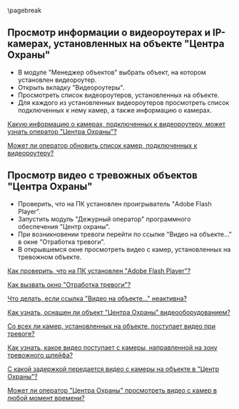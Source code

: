 \pagebreak

## Просмотр информации о видеороутерах и IP-камерах, установленных на объекте "Центра Охраны"

* В модуле "Менеджер объектов" выбрать объект, на котором установлен видеороутер.
* Открыть вкладку "Видеороутеры".
* Просмотреть список видеороутеров, установленных на объекте.
* Для каждого из установленных видеороутеров просмотреть список подключенных к нему камер, а также информацию о камерах.
 
[Какую информацию о камерах, подключенных к видеороутеру, может узнать оператор "Центра Охраны"?](#what-info-to-know-about-cam)
 
[Может ли оператор обновить список камер, подключенных к видеороутеру?](#can-operator-update-cam-list)

## Просмотр видео с тревожных объектов "Центра Охраны"
 
* Проверить, что на ПК установлен проигрыватель "Adobe Flash Player".
* Запустить модуль "Дежурный оператор" программного обеспечения "Центр охраны".
* При возникновении тревоги перейти по ссылке "Видео на объекте…" в окне "Отработка тревоги".
* В открывшемся окне просмотреть видео с камер, установленных на тревожном объекте.
 
[Как проверить, что на ПК установлен "Adobe Flash Player"?](#how-to-check-flash-installation)

[Как вызвать окно "Отработка тревоги"?](#how-to-open-alarm-window) 

[Что делать, если ссылка "Видео на объекте..." неактивна?](#what-to-do-videolink-disabled)

[Как узнать, оснащен ли объект "Центра Охраны" видеооборудованием?](#how-to-check-object-video-equipment)
 
[Со всех ли камер, установленных на объекте, поступает видео при тревоге?](#which-cam-are-video-from)
 
[Как узнать, какое видео поступает с камеры, направленной на зону тревожного шлейфа?](#which-video-from-alarm-cam)
 
[С какой задержкой передается видео с камеры на объекте в "Центр Охраны"?](#what-is-cam-delay)
 
[Может ли оператор "Центра Охраны" просмотреть видео с камер в любой момент времени?](#when-operator-watch-video)
 